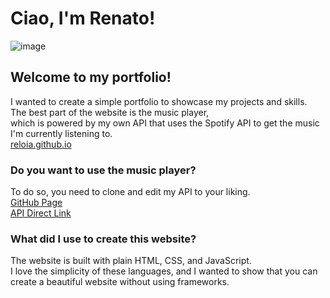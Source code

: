 # Ciao, I'm Renato!
![image](https://github.com/user-attachments/assets/af6dbd91-c79f-48df-a7b9-bc15a1fe660c)

## Welcome to my portfolio!
I wanted to create a simple portfolio to showcase my projects and skills.  
The best part of the website is the music player,  
which is powered by my own API that uses the Spotify API to get the music I'm currently listening to.  
[reloia.github.io](https://ReLoia.github.io)  

### Do you want to use the music player?
To do so, you need to clone and edit my API to your liking.  
[GitHub Page](https://github.com/ReLoia/reloia_listen)  
[API Direct Link](https://reloia.ddns.net/reloia_listen/)

### What did I use to create this website?
The website is built with plain HTML, CSS, and JavaScript.  
I love the simplicity of these languages, and I wanted to show that you can create a beautiful website without using frameworks.  

